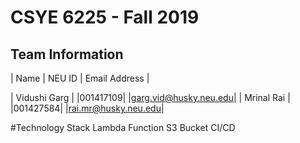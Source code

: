 # CSYE 6225 - Fall 2019

## Team Information

| Name | NEU ID | Email Address |

| Vidushi Garg           | |001417109| |garg.vid@husky.neu.edu|
| Mrinal Rai             | |001427584| |rai.mr@husky.neu.edu|

#Technology Stack
Lambda Function
S3 Bucket
CI/CD

